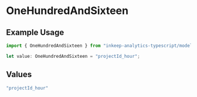 # OneHundredAndSixteen

## Example Usage

```typescript
import { OneHundredAndSixteen } from "inkeep-analytics-typescript/models/operations";

let value: OneHundredAndSixteen = "projectId_hour";
```

## Values

```typescript
"projectId_hour"
```